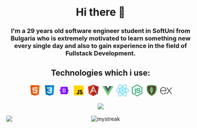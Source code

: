 # <h1 align="center">Hi there 👋</h1>

<h3 align="center">I'm a 29 years old software engineer student in SoftUni from Bulgaria who is extremely motivated to learn something new every single day and also to gain experience in the field of Fullstack Development.</h3>

<h2 align="center"> Technologies which i use: </h2>
<p align="center"> 
 <img  alt="htmlIcon" width="35px" src="images/html.png"/>
 <img  alt="cssIcon" width="35px" src="images/css.png"/>
 <img  alt="bootStrapIcon" width="35px" src="images/bootstrap.png"/>
 <img  alt="javascriptIcon" width="35px" src="images/javascript.png"/>
 <img  alt="angularIcon" width="35px" src="images/angular.png"/>
 <img  alt="vueJS" width="35px" src="images/vue-js.png"/>
 <img  alt="reactIcon" width="35px" src="images/react.png"/>
 <img  alt="nodejsIcon" width="35px" src="images/nodejs.png"/>
 <img  alt="mongoDB" width="35px" src="images/mongodb.png"/>
 <img  alt="expressJS" width="35px" src="images/express-js.png"/>

</p>

<p align="center"><img src= "https://github-readme-stats.vercel.app/api/top-langs/?username=IDinovski&theme=tokyonight&layout=compact"
/></p>
<div style="display: flex; flex-direction: row;">
 <img align="left" style="height: auto; width: 45%;" class="img" src="https://github-readme-stats.vercel.app/api?username=IDinovski&show_icons=true&theme=tokyonight" />
 <img align="right" style="height: auto; width: 45%;" class="img" src="https://github-readme-streak-stats.herokuapp.com/?user=IDinovski&theme=tokyonight" alt="mystreak" />
</div>

